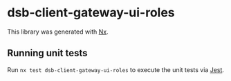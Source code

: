 # dsb-client-gateway-ui-roles

This library was generated with [Nx](https://nx.dev).

## Running unit tests

Run `nx test dsb-client-gateway-ui-roles` to execute the unit tests via [Jest](https://jestjs.io).
